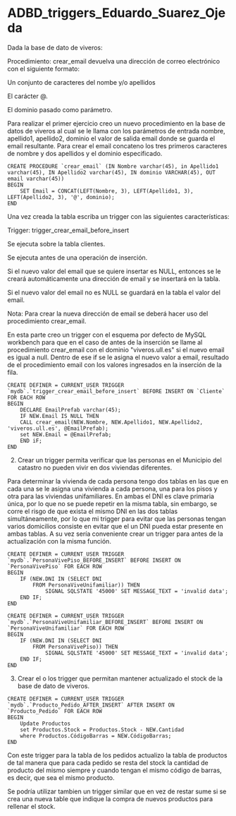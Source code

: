 # ADBD_triggers_Eduardo_Suarez_Ojeda

Dada la base de dato de viveros:

Procedimiento: crear_email devuelva una dirección de correo electrónico con el siguiente formato:

Un conjunto de caracteres del nombe y/o apellidos

El carácter @.

El dominio pasado como parámetro.

Para realizar el primer ejercicio creo un nuevo procedimiento en la base de datos de viveros al cual se le llama con los parámetros de entrada nombre, apellido1, apellido2, dominio  el valor de salida email donde se guarda el email resultante. Para crear el email concateno los tres primeros caracteres de nombre y dos apellidos y el dominio especificado.

```mysql
CREATE PROCEDURE `crear_email` (IN Nombre varchar(45), in Apellido1 varchar(45), IN Apellido2 varchar(45), IN dominio VARCHAR(45), OUT email varchar(45))
BEGIN
    SET Email = CONCAT(LEFT(Nombre, 3), LEFT(Apellido1, 3), LEFT(Apellido2, 3), '@', dominio);
END
```
Una vez creada la tabla escriba un trigger con las siguientes características:

Trigger: trigger_crear_email_before_insert

Se ejecuta sobre la tabla clientes.

Se ejecuta antes de una operación de inserción.

Si el nuevo valor del email que se quiere insertar es NULL, entonces se le creará automáticamente una dirección de email y se insertará en la tabla.

Si el nuevo valor del email no es NULL se guardará en la tabla el valor del email.

Nota: Para crear la nueva dirección de email se deberá hacer uso del procedimiento crear_email.

En esta parte creo un trigger con el esquema por defecto de MySQL workbench para que en el caso de antes de la inserción se llame al procedimiento crear_email con el dominio "viveros.ull.es" si el nuevo email es igual a null. Dentro de ese if se le asigna el nuevo valor a email, resultado de el procedimiento email con los valores ingresados en la inserción de la fila.

```mysql
CREATE DEFINER = CURRENT_USER TRIGGER `mydb`.`trigger_crear_email_before_insert` BEFORE INSERT ON `Cliente` FOR EACH ROW
BEGIN
	DECLARE EmailPrefab varchar(45);
	IF NEW.Email IS NULL THEN
	CALL crear_email(NEW.Nombre, NEW.Apellido1, NEW.Apellido2, 'viveros.ull.es', @EmailPrefab);
	set NEW.Email = @EmailPrefab;
    END iF;
END
```
2. Crear un trigger permita verificar que las personas en el Municipio del catastro no pueden vivir en dos viviendas diferentes.

Para determinar la vivienda de cada persona tengo dos tablas en las que en cada una se le asigna una vivienda a cada persona, una para los pisos y otra para las viviendas unifamiliares. En ambas el DNI es clave primaria única, por lo que no se puede repetir en la misma tabla, sin embargo, se corre el risgo de que exista el mismo DNI en las dos tablas simultáneamente, por lo que mi trigger para evitar que las personas tengan varios domicilios consiste en evitar que el un DNI pueda estar presente en ambas tablas. A su vez sería conveniente crear un trigger para antes de la actualización con la misma función.

```mysql
CREATE DEFINER = CURRENT_USER TRIGGER `mydb`.`PersonaVivePiso_BEFORE_INSERT` BEFORE INSERT ON `PersonaVivePiso` FOR EACH ROW
BEGIN
	IF (NEW.DNI IN (SELECT DNI
		FROM PersonaViveUnifamiliar)) THEN
			SIGNAL SQLSTATE '45000' SET MESSAGE_TEXT = 'invalid data';
    END IF;
END
```

```mysql
CREATE DEFINER = CURRENT_USER TRIGGER `mydb`.`PersonaViveUnifamiliar_BEFORE_INSERT` BEFORE INSERT ON `PersonaViveUnifamiliar` FOR EACH ROW
BEGIN
	IF (NEW.DNI IN (SELECT DNI
		FROM PersonaVivePiso)) THEN
			SIGNAL SQLSTATE '45000' SET MESSAGE_TEXT = 'invalid data';
    END IF;
END
```

3. Crear el o los trigger que permitan mantener actualizado el stock de la base de dato de viveros.

```mysql
CREATE DEFINER = CURRENT_USER TRIGGER `mydb`.`Producto_Pedido_AFTER_INSERT` AFTER INSERT ON `Producto_Pedido` FOR EACH ROW
BEGIN
	Update Productos
    set Productos.Stock = Productos.Stock - NEW.Cantidad
    where Productos.CódigoBarras = NEW.CódigoBarras;
END
```

Con este trigger para la tabla de los pedidos actualizo la tabla de productos de tal manera que para cada pedido se resta del stock la cantidad de producto del mismo siempre y cuando tengan el mismo código de barras, es decir, que sea el mismo producto.

Se podría utilizar tambien un trigger similar que en vez de restar sume si se crea una nueva table que indique la compra de nuevos productos para rellenar el stock.
